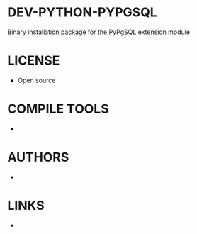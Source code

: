 DEV-PYTHON-PYPGSQL
==================

Binary installation package for the PyPgSQL extension module 

LICENSE
===============
* Open source

COMPILE TOOLS
===============
* 
 
AUTHORS
===============
* 

LINKS
===============
* 

